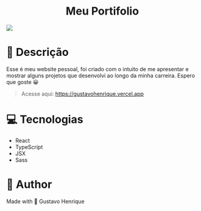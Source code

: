 <h1 align="center">Meu Portifolio</h1>
<a href="https://gustavohenrique.site" target="_blank"><img src="https://user-images.githubusercontent.com/61752235/156041545-cf386e3b-627d-4d10-bfc6-1ba5452e6bfc.PNG"/></a>

# 📝 Descrição

<p>Esse é meu website pessoal, foi criado com o intuito de me apresentar e mostrar alguns projetos que desenvolvi ao longo da minha carreira. Espero que goste 😀</p>

> Acesse aqui: https://gustavohenrique.vercel.app

# 💻 Tecnologias

- React
- TypeScript
- JSX
- Sass


# 🧑 Author

Made with 💜 Gustavo Henrique

